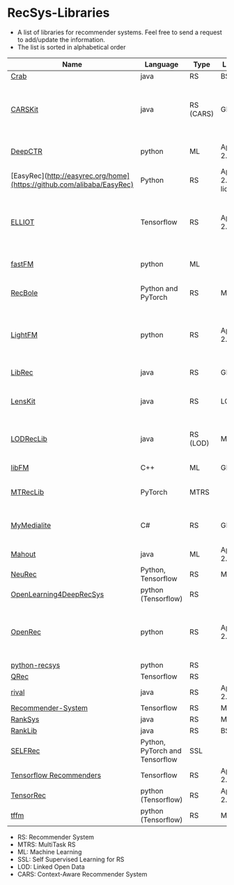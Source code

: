# RecSys-Libraries
- A list of libraries for recommender systems. Feel free to send a request to add/update the information.
- The list is sorted in alphabetical order

| Name  | Language |  Type  | License  | Reference |
| ------------- | ------------- | ------------- | ------------- | ------------- |
| [Crab](http://muricoca.github.io/crab/)  | java  | RS  | BSD  |   |
| [CARSKit](https://github.com/irecsys/CARSKit)  | java  | RS (CARS)  | GPL  | Yong Zheng, Bamshad Mobasher, Robin Burke. "CARSKit: A Java-Based Context-aware Recommendation Engine", Proceedings of the 15th IEEE International Conference on Data Mining (ICDM) Workshops, pp. 1668-1671, Atlantic City, NJ, USA, Nov 2015  |
| [DeepCTR](https://github.com/shenweichen/deepctr) | python | ML |  Apache 2.0  | Weichen Shen, DeepCTR: Easy-to-use,Modular and Extendible package of deep-learning based CTR models, 2017|
| [EasyRec](http://easyrec.org/home](https://github.com/alibaba/EasyRec)  | Python  | RS  | Apache-2.0 license  | EasyRec: An easy-to-use, extendable and efficient framework for building industrial recommendation systems, AAAI'23  |
| [ELLIOT](https://github.com/sisinflab/elliot) | Tensorflow | RS|  Apache 2.0  |Anelli, Vito Walter and Bellogin, Alejandro and Ferrara, Antonio and Malitesta, Daniele and Merra, Felice Antonio and Pomo, Claudio and Donini, Francesco Maria and Di Noia, Tommaso, Elliot: A Comprehensive and Rigorous Framework for Reproducible Recommender Systems Evaluation, SIGIR'21 |
| [fastFM](https://github.com/ibayer/fastFM/)  | python  | ML  |   | Bayer, Immanuel. "fastFM: A library for factorization machines." Journal of Machine Learning Research 17.184 (2016): 1-5.  |
| [RecBole](https://github.com/RUCAIBox/RecBole) | Python and PyTorch | RS|   MIT  | Wayne Xin Zhao et. al, RecBole: Towards a Unified, Comprehensive and Efficient Framework for Recommendation Algorithms, CIKM'21|
| [LightFM](https://github.com/lyst/lightfm)  | python  | RS | Apache 2.0  | Maciej Kula, Metadata Embeddings for User and Item Cold-start Recommendations. Proceedings of the 2nd Workshop on New Trends on Content-Based Recommender Systems co-located with 9th {ACM} Conference on Recommender Systems (RecSys 2015), Vienna, Austria, September 16-20, 2015.  |
| [LibRec](https://github.com/guoguibing/librec)  | java  | RS  | GPL  | Guo, Guibing, et al. "LibRec: A Java Library for Recommender Systems." UMAP Workshops. 2015.  |
| [LensKit](http://lenskit.org/)  | java  | RS  | LGPL  | Ekstrand, Michael D., et al. "LensKit: a modular recommender framework." Proceedings of the fifth ACM conference on Recommender systems. ACM, 2011.  |
| [LODRecLib](https://github.com/sisinflab/lodreclib)  | java  | RS (LOD)  | MIT  | Noia, Tommaso Di, et al. "Sprank: Semantic path-based ranking for top-n recommendations using linked open data." ACM Transactions on Intelligent Systems and Technology (TIST) 8.1 (2016): 9.  |
| [libFM](http://www.libfm.org/)  | C++  | ML  | GPL  | Steffen Rendle (2012): Factorization Machines with libFM, in ACM Trans. Intell. Syst. Technol., 3(3), May  |
| [MTRecLib](https://github.com/easezyc/Multitask-Recommendation-Library)  | PyTorch  | MTRS  |   | "Learning to Expand Audience via Meta Hybrid Experts and Critics for Recommendation and Advertising" KDD'21|
| [MyMedialite](http://mymedialite.net/)  | C#  | RS  | GPL  | Gantner, Zeno, et al. "MyMediaLite: A free recommender system library." Proceedings of the fifth ACM conference on Recommender systems. ACM, 2011.  |
| [Mahout](http://mahout.apache.org/)  | java  | ML  | Apache 2.0  |   |
| [NeuRec](https://github.com/wubinzzu/NeuRec) | Python, Tensorflow |RS |  MIT |   |
| [OpenLearning4DeepRecSys](https://github.com/Leavingseason/OpenLearning4DeepRecsys)  | python (Tensorflow)  | RS |   |   |
| [OpenRec](http://openrec.ai/)  | python| RS | Apache 2.0  | Longqi Yang, Eugene Bagdasaryan, Joshua Gruenstein, Cheng-Kang Hsieh, and Deborah Estrin. 2018. OpenRec: A Modular Framework for Extensible and Adaptable Recommendation Algorithms. In Proceedings of WSDM’18, February 5–9, 2018, Marina Del Rey, CA, USA |
| [python-recsys](https://github.com/ocelma/python-recsys)  | python  | RS  |   |   |
| [QRec](https://github.com/Coder-Yu/QRec) | Tensorflow | RS|   | |
| [rival](http://rival.recommenders.net/)  | java  | RS  | Apache 2.0  |  |
| [Recommender-System](https://github.com/SSSxCCC/Recommender-System) | Tensorflow | RS |  MIT  ||
| [RankSys](https://github.com/RankSys/RankSys)  | java  | RS  |  MPL | https://github.com/RankSys/RankSys/wiki/References  |
| [RankLib](https://sourceforge.net/p/lemur/wiki/RankLib/)  | java  | RS | BSD  |   |
| [SELFRec](https://github.com/Coder-Yu/SELFRec) | Python, PyTorch and Tensorflow | SSL |   |Yu, Junliang et. al, [Self-Supervised Learning for Recommender Systems: A Survey](https://arxiv.org/abs/2203.15876) |
| [Tensorflow Recommenders](https://github.com/tensorflow/recommenders) | Tensorflow | RS|  Apache 2.0  | |
| [TensorRec](https://github.com/jfkirk/tensorrec)  | python (Tensorflow)  | RS  | Apache 2.0  |   |
| [tffm](https://github.com/geffy/tffm)  | python (Tensorflow)  | RS  | MIT  |   |


- RS: Recommender System
- MTRS: MultiTask RS
- ML: Machine Learning
- SSL: Self Supervised Learning for RS
- LOD: Linked Open Data
- CARS: Context-Aware Recommender System
